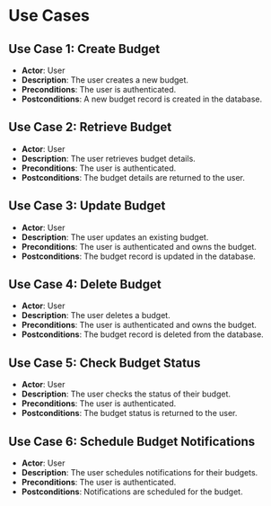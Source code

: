 # Use Cases

## Use Case 1: Create Budget
- **Actor**: User
- **Description**: The user creates a new budget.
- **Preconditions**: The user is authenticated.
- **Postconditions**: A new budget record is created in the database.

## Use Case 2: Retrieve Budget
- **Actor**: User
- **Description**: The user retrieves budget details.
- **Preconditions**: The user is authenticated.
- **Postconditions**: The budget details are returned to the user.

## Use Case 3: Update Budget
- **Actor**: User
- **Description**: The user updates an existing budget.
- **Preconditions**: The user is authenticated and owns the budget.
- **Postconditions**: The budget record is updated in the database.

## Use Case 4: Delete Budget
- **Actor**: User
- **Description**: The user deletes a budget.
- **Preconditions**: The user is authenticated and owns the budget.
- **Postconditions**: The budget record is deleted from the database.

## Use Case 5: Check Budget Status
- **Actor**: User
- **Description**: The user checks the status of their budget.
- **Preconditions**: The user is authenticated.
- **Postconditions**: The budget status is returned to the user.

## Use Case 6: Schedule Budget Notifications
- **Actor**: User
- **Description**: The user schedules notifications for their budgets.
- **Preconditions**: The user is authenticated.
- **Postconditions**: Notifications are scheduled for the budget.
